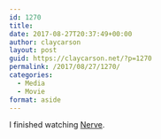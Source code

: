 ```yaml
---
id: 1270
title: 
date: 2017-08-27T20:37:49+00:00
author: claycarson
layout: post
guid: https://claycarson.net/?p=1270
permalink: /2017/08/27/1270/
categories:
  - Media
  - Movie
format: aside
---
```

I finished watching [Nerve](https://m.youtube.com/watch?v=AX1BTiHzq-I).